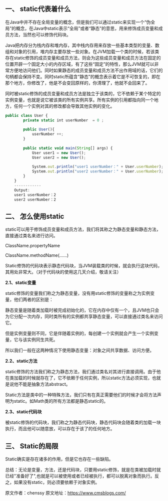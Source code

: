 



## 一、 static代表着什么

在Java中并不存在全局变量的概念，但是我们可以通过static来实现一个“伪全局”的概念，在Java中static表示“全局”或者“静态”的意思，用来修饰成员变量和成员方法，当然也可以修饰代码块。

Java把内存分为栈内存和堆内存，其中栈内存用来存放一些基本类型的变量、数组和对象的引用，堆内存主要存放一些对象。在JVM加载一个类的时候，若该类存在static修饰的成员变量和成员方法，则会为这些成员变量和成员方法在固定的位置开辟一个固定大小的内存区域，有了这些“固定”的特性，那么JVM就可以非常方便地访问他们。同时如果静态的成员变量和成员方法不出作用域的话，它们的句柄都会保持不变。同时static所蕴含“静态”的概念表示着它是不可恢复的，即在那个地方，你修改了，他是不会变回原样的，你清理了，他就不会回来了。

同时被static修饰的成员变量和成员方法是独立于该类的，它不依赖于某个特定的实例变量，也就是说它被该类的所有实例共享。所有实例的引用都指向同一个地方，任何一个实例对其的修改都会导致其他实例的变化。

```js 
public class User {
        private static int userNumber  = 0 ;
    
        public User(){
            userNumber ++;
        }
    
        public static void main(String[] args) {
            User user1 = new User();
            User user2 = new User();
    
            System.out.println("user1 userNumber：" + User.userNumber);
            System.out.println("user2 userNumber：" + User.userNumber);
        }
    }    
    ------------
    Output:
    user1 userNumber：2
    user2 userNumber：2
```

## 二、 怎么使用static

static可以用于修饰成员变量和成员方法，我们将其称之为静态变量和静态方法，直接通过类名来进行访问。

ClassName.propertyName

ClassName.methodName(……)

Static修饰的代码块表示静态代码块，当JVM装载类的时候，就会执行这块代码，其用处非常大。（对于代码块的使用这几天介绍，敬请关注）

**2.1、static变量**

static修饰的变量我们称之为静态变量，没有用static修饰的变量称之为实例变量，他们两者的区别是：

静态变量是随着类加载时被完成初始化的，它在内存中仅有一个，且JVM也只会为它分配一次内存，同时类所有的实例都共享静态变量，可以直接通过类名来访问它。

但是实例变量则不同，它是伴随着实例的，每创建一个实例就会产生一个实例变量，它与该实例同生共死。

所以我们一般在这两种情况下使用静态变量：对象之间共享数据、访问方便。

**2.2、static方法**

static修饰的方法我们称之为静态方法，我们通过类名对其进行直接调用。由于他在类加载的时候就存在了，它不依赖于任何实例，所以static方法必须实现，也就是说他不能是抽象方法abstract。

Static方法是类中的一种特殊方法，我们只有在真正需要他们的时候才会将方法声明为static。如Math类的所有方法都是静态static的。

**2.3、static代码块**

被static修饰的代码块，我们称之为静态代码块，静态代码块会随着类的加载一块执行，而且他可以随意放，可以存在于该了的任何地方。

## 三、 Static的局限

Static确实是存在诸多的作用，但是它也存在一些缺陷。

总结：无论是变量，方法，还是代码块，只要用static修饰，就是在类被加载时就已经"准备好了",也就是可以被使用或者已经被执行，都可以脱离对象而执行。反之，如果没有static，则必须要依赖于对象实例。





原文作者：chenssy 原文地址：https://www.cmsblogs.com/